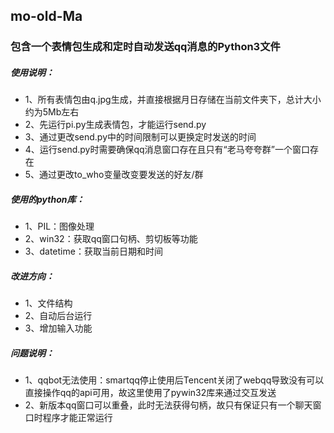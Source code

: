 ## mo-old-Ma
### 包含一个表情包生成和定时自动发送qq消息的Python3文件
##### 使用说明：
* 1、所有表情包由q.jpg生成，并直接根据月日存储在当前文件夹下，总计大小约为5Mb左右
* 2、先运行pi.py生成表情包，才能运行send.py
* 3、通过更改send.py中的时间限制可以更换定时发送的时间
* 4、运行send.py时需要确保qq消息窗口存在且只有“老马夸夸群”一个窗口存在
* 5、通过更改to_who变量改变要发送的好友/群
##### 使用的python库：
* 1、PIL：图像处理
* 2、win32：获取qq窗口句柄、剪切板等功能
* 3、datetime：获取当前日期和时间
##### 改进方向：
* 1、文件结构
* 2、自动后台运行
* 3、增加输入功能
##### 问题说明：
* 1、qqbot无法使用：smartqq停止使用后Tencent关闭了webqq导致没有可以直接操作qq的api可用，故这里使用了pywin32库来通过交互发送
* 2、新版本qq窗口可以重叠，此时无法获得句柄，故只有保证只有一个聊天窗口时程序才能正常运行
